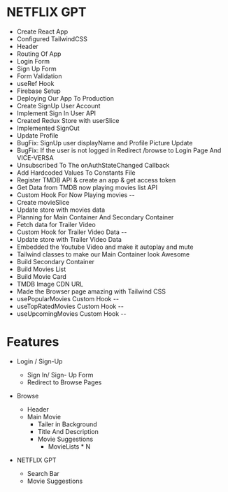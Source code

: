 <!-- TMDB API KEY -- c79a4ba2a6b71776c4d313609ce50e9e -->

# NETFLIX GPT

- Create React App
- Configured TailwindCSS
- Header
- Routing Of App
- Login Form
- Sign Up Form
- Form Validation
- useRef Hook
- Firebase Setup
- Deploying Our App To Production
- Create SignUp User Account
- Implement Sign In User API
- Created Redux Store with userSlice
- Implemented SignOut
- Update Profile
- BugFix: SignUp user displayName and Profile Picture Update
- BugFix: If the user is not logged in Redirect /browse to Login Page And VICE-VERSA
- Unsubscribed To The onAuthStateChanged Callback
- Add Hardcoded Values To Constants File
- Register TMDB API & create an app & get access token
- Get Data from TMDB now playing movies list API
- Custom Hook For Now Playing movies --
- Create movieSlice
- Update store with movies data
- Planning for Main Container And Secondary Container
- Fetch data for Trailer Video
- Custom Hook for Trailer Video Data --
- Update store with Trailer Video Data
- Embedded the Youtube Video and make it autoplay and mute
- Tailwind classes to make our Main Container look Awesome
- Build Secondary Container
- Build Movies List
- Build Movie Card
- TMDB Image CDN URL
- Made the Browser page amazing with Tailwind CSS
- usePopularMovies Custom Hook --
- useTopRatedMovies Custom Hook --
- useUpcomingMovies Custom Hook --

# Features

- Login / Sign-Up
  - Sign In/ Sign- Up Form
  - Redirect to Browse Pages
- Browse

  - Header
  - Main Movie
    - Tailer in Background
    - Title And Description
    - Movie Suggestions
      - MovieLists \* N

- NETFLIX GPT
  - Search Bar
  - Movie Suggestions
